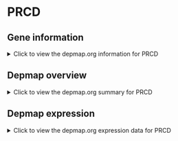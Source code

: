 <h1>PRCD</h1>

<h2>Gene information</h2>
<details>
  <summary>Click to view the depmap.org information for PRCD</summary>
  <iframe src="https://depmap.org/portal/gene/PRCD?tab=about" style="border:none;width:100%;height:800px"></iframe>
</details>

<h2>Depmap overview</h2>
<details>
  <summary>Click to view the depmap.org summary for PRCD</summary>
  <iframe src="https://depmap.org/portal/gene/PRCD?tab=overview" style="border:none;width:100%;height:800px"></iframe>
</details>

<h2>Depmap expression</h2>
<details>
  <summary>Click to view the depmap.org expression data for PRCD</summary>
  <iframe src="https://depmap.org/portal/gene/PRCD?tab=characterization" style="border:none;width:100%;height:800px"></iframe>
</details>


<!--
<h2>Reactome Pathway diagram</h2>
PNAME
-->


